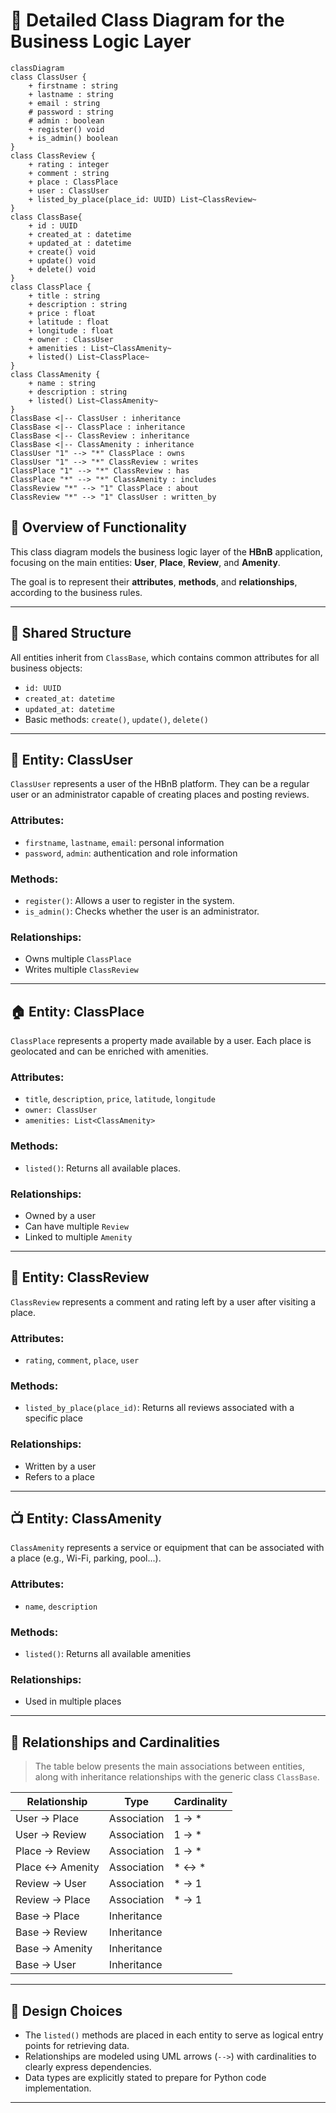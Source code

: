 
# 📐 Detailed Class Diagram for the Business Logic Layer

```mermaid
classDiagram
class ClassUser {
    + firstname : string
    + lastname : string
    + email : string
    # password : string
    # admin : boolean
    + register() void
    + is_admin() boolean
}
class ClassReview {
    + rating : integer
    + comment : string
    + place : ClassPlace
    + user : ClassUser
    + listed_by_place(place_id: UUID) List~ClassReview~
}
class ClassBase{
    + id : UUID
    + created_at : datetime
    + updated_at : datetime
    + create() void
    + update() void
    + delete() void
}
class ClassPlace {
    + title : string
    + description : string
    + price : float
    + latitude : float
    + longitude : float
    + owner : ClassUser
    + amenities : List~ClassAmenity~
    + listed() List~ClassPlace~
}
class ClassAmenity {
    + name : string
    + description : string
    + listed() List~ClassAmenity~
}
ClassBase <|-- ClassUser : inheritance
ClassBase <|-- ClassPlace : inheritance
ClassBase <|-- ClassReview : inheritance
ClassBase <|-- ClassAmenity : inheritance
ClassUser "1" --> "*" ClassPlace : owns
ClassUser "1" --> "*" ClassReview : writes
ClassPlace "1" --> "*" ClassReview : has
ClassPlace "*" --> "*" ClassAmenity : includes
ClassReview "*" --> "1" ClassPlace : about
ClassReview "*" --> "1" ClassUser : written_by
```

## 🧭 Overview of Functionality

This class diagram models the business logic layer of the **HBnB** application, focusing on the main entities: **User**, **Place**, **Review**, and **Amenity**.

The goal is to represent their **attributes**, **methods**, and **relationships**, according to the business rules.

---

## 🧱 Shared Structure

All entities inherit from `ClassBase`, which contains common attributes for all business objects:

- `id: UUID`
- `created_at: datetime`
- `updated_at: datetime`
- Basic methods: `create()`, `update()`, `delete()`

---

## 🧍 Entity: ClassUser

`ClassUser` represents a user of the HBnB platform. They can be a regular user or an administrator capable of creating places and posting reviews.

### Attributes:
- `firstname`, `lastname`, `email`: personal information
- `password`, `admin`: authentication and role information

### Methods:
- `register()`: Allows a user to register in the system.
- `is_admin()`: Checks whether the user is an administrator.

### Relationships:
- Owns multiple `ClassPlace`
- Writes multiple `ClassReview`

---

## 🏠 Entity: ClassPlace

`ClassPlace` represents a property made available by a user. Each place is geolocated and can be enriched with amenities.

### Attributes:
- `title`, `description`, `price`, `latitude`, `longitude`
- `owner: ClassUser`
- `amenities: List<ClassAmenity>`

### Methods:
- `listed()`: Returns all available places.

### Relationships:
- Owned by a user
- Can have multiple `Review`
- Linked to multiple `Amenity`

---

## 📝 Entity: ClassReview

`ClassReview` represents a comment and rating left by a user after visiting a place.

### Attributes:
- `rating`, `comment`, `place`, `user`

### Methods:
- `listed_by_place(place_id)`: Returns all reviews associated with a specific place

### Relationships:
- Written by a user
- Refers to a place

---

## 📺 Entity: ClassAmenity

`ClassAmenity` represents a service or equipment that can be associated with a place (e.g., Wi-Fi, parking, pool...).

### Attributes:
- `name`, `description`

### Methods:
- `listed()`: Returns all available amenities

### Relationships:
- Used in multiple places

---

## 🔗 Relationships and Cardinalities

> The table below presents the main associations between entities, along with inheritance relationships with the generic class `ClassBase`.

| Relationship        | Type        | Cardinality |
|---------------------|-------------|-------------|
| User → Place        | Association | 1 → *       |
| User → Review       | Association | 1 → *       |
| Place → Review      | Association | 1 → *       |
| Place ↔ Amenity     | Association | * ↔ *       |
| Review → User       | Association | * → 1       |
| Review → Place      | Association | * → 1       |
| Base → Place        | Inheritance |             |
| Base → Review       | Inheritance |             |
| Base → Amenity      | Inheritance |             |
| Base → User         | Inheritance |             |

---

## 🧠 Design Choices

- The `listed()` methods are placed in each entity to serve as logical entry points for retrieving data.
- Relationships are modeled using UML arrows (`-->`) with cardinalities to clearly express dependencies.
- Data types are explicitly stated to prepare for Python code implementation.

---
